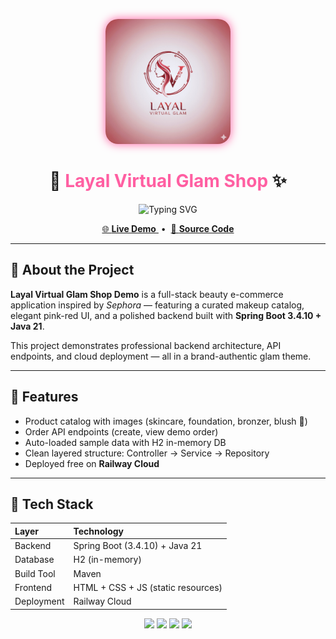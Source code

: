 <p align="center">
  <img src="IMG_3256.jpeg" width="200" alt="Layal Virtual Glam Logo" style="border-radius:20px;box-shadow:0 0 15px #ff5fa2;">
</p>

<h1 align="center">
  💄 <span style="color:#ff5fa2;">Layal Virtual Glam Shop</span> ✨
</h1>

<p align="center">
  <img src="https://readme-typing-svg.demolab.com?font=Playfair+Display&pause=1000&color=FF5FA2&center=true&vCenter=true&width=500&lines=Spring+Boot+%7C+Java+21;E-Commerce+Beauty+Demo;Deployed+on+Railway+Cloud" alt="Typing SVG" />
</p>

<p align="center">
  <a href="https://layal-virtualglam-shop-production-db42.up.railway.app">
    🌐 <b>Live Demo</b>
  </a>
  &nbsp;•&nbsp;
  <a href="https://github.com/LayalAlsowayigh/Layal-virtualglam-shop">
    💾 <b>Source Code</b>
  </a>
</p>

---

## 💋 About the Project
**Layal Virtual Glam Shop Demo** is a full-stack beauty e-commerce application inspired by *Sephora* — featuring a curated makeup catalog, elegant pink-red UI, and a polished backend built with **Spring Boot 3.4.10 + Java 21**.

This project demonstrates professional backend architecture, API endpoints, and cloud deployment — all in a brand-authentic glam theme.  

---

## 🧴 Features
- Product catalog with images (skincare, foundation, bronzer, blush 💅)
- Order API endpoints (create, view demo order)
- Auto-loaded sample data with H2 in-memory DB
- Clean layered structure: Controller → Service → Repository
- Deployed free on **Railway Cloud**

---

## 🧠 Tech Stack
| Layer | Technology |
|:------|:------------|
| Backend | Spring Boot (3.4.10) + Java 21 |
| Database | H2 (in-memory) |
| Build Tool | Maven |
| Frontend | HTML + CSS + JS (static resources) |
| Deployment | Railway Cloud |

<p align="center">
  <img src="https://img.shields.io/badge/Spring%20Boot-6DB33F?style=for-the-badge&logo=springboot&logoColor=white"/>
  <img src="https://img.shields.io/badge/Java%2021-ED8B00?style=for-the-badge&logo=openjdk&logoColor=white"/>
  <img src="https://img.shields.io/badge/Railway-App-ff5fa2?style=for-the-badge&logo=railway&logoColor=white"/>
  <img src=
